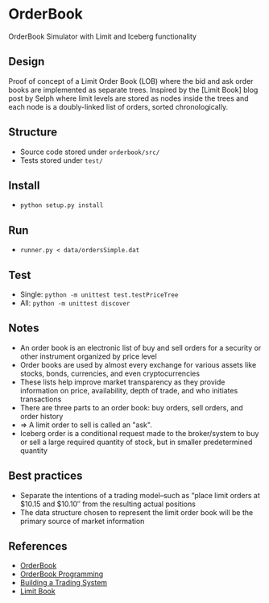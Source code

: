 # OrderBook
OrderBook Simulator with Limit and Iceberg functionality

## Design
Proof of concept of a Limit Order Book (LOB)
where the bid and ask order books are implemented as separate trees.
Inspired by the [Limit Book] blog post by Selph where limit levels
are stored as nodes inside the trees and each node is a doubly-linked list of orders, sorted chronologically.

## Structure
* Source code stored under `orderbook/src/`
* Tests stored under `test/`

## Install
* `python setup.py install`

## Run
* `runner.py < data/ordersSimple.dat`

## Test
* Single: `python -m unittest test.testPriceTree`
* All: `python -m unittest discover`


## Notes
* An order book is an electronic list of buy and sell orders for a security or other instrument organized by price level
* Order books are used by almost every exchange for various assets like stocks, bonds, currencies, and even cryptocurrencies
* These lists help improve market transparency as they provide information on price, availability, depth of trade, and who initiates transactions
* There are three parts to an order book: buy orders, sell orders, and order history
* => A limit order to sell is called an "ask".
* Iceberg order is a conditional request made to the broker/system to buy or sell a large required quantity of stock, but in smaller predetermined quantity

## Best practices
*  Separate the intentions of a trading model–such as “place limit orders at $10.15 and $10.10″ from the resulting actual positions
*  The data structure chosen to represent the limit order book will be the primary source of market information



## References
* [OrderBook](https://www.investopedia.com/terms/o/order-book.asp)
* [OrderBook Programming](https://web.archive.org/web/20161116104649/http://rgmadvisors.com/problems/orderbook/)
* [Building a Trading System](https://web.archive.org/web/20110219163418/http://howtohft.wordpress.com/2011/02/15/building-a-trading-system-general-considerations/)
* [Limit Book](https://web.archive.org/web/20110219163448/http://howtohft.wordpress.com/2011/02/15/how-to-build-a-fast-limit-order-book/)
